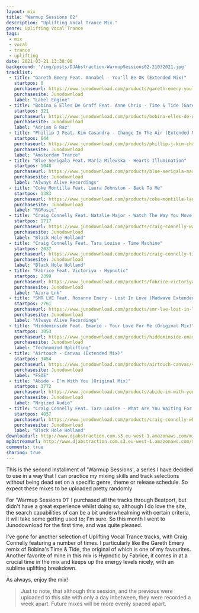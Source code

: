 ```yaml
---
layout: mix
title: "Warmup Sessions 02"
description: "Uplifting Vocal Trance Mix."
genre: Uplifting Vocal Trance
tags:
 - mix
 - vocal
 - trance
 - uplifting
date: 2021-03-21 13:38:00
background: '/img/posts/DJAbstraction-WarmupSessions02-21032021.jpg'
tracklist:
 - title: "Gareth Emery Feat. Annabel - You'll Be OK (Extended Mix)"
   startpos: 0
   purchaseurl: https://www.junodownload.com/products/gareth-emery-youll-be-ok-the-remixes/4990708-02/?track_number=2
   purchasesite: Junodownload
   label: "Label Engine"
 - title: "Bobina & Elles De Graff Feat. Anne Chris - Time & Tide (Gareth Emery Remix)"
   startpos: 321
   purchaseurl: https://www.junodownload.com/products/bobina-elles-de-graaf-anne-time-tide/4993615-02/?track_number=4
   purchasesite: Junodownload
   label: "Adrian & Raz"
 - title: "Phillip J Feat. Kim Casandra - Change In The Air (Extended Mix)"
   startpos: 644
   purchaseurl: https://www.junodownload.com/products/phillip-j-kim-change-in-the-air/4985504-02/?track_number=2
   purchasesite: Junodownload
   label: "Amsterdam Trance"
 - title: "Blue Serigala Feat. Maria Milewska - Hearts Illumination"
   startpos: 1048
   purchaseurl: https://www.junodownload.com/products/blue-serigala-maria-hearts-illumination-extended-mix/4974368-02/
   purchasesite: Junodownload
   label: "Always Alive Recordings"
 - title: "Coke Montilla Feat. Laura Johnston - Back To Me"
   startpos: 1383
   purchaseurl: https://www.junodownload.com/products/coke-montilla-laura-johnston-back-to-me/4827595-02/
   purchasesite: Junodownload
   label: "RGMusic"
 - title: "Craig Connelly Feat. Natalie Major - Watch The Way You Move (Extended Mix)"
   startpos: 1717
   purchaseurl: https://www.junodownload.com/products/craig-connelly-watch-the-way-you-move/4842893-02/?track_number=1
   purchasesite: Junodownload
   label: "Black Hole Holland"
 - title: "Craig Connelly Feat. Tara Louise - Time Machine"
   startpos: 2037
   purchaseurl: https://www.junodownload.com/products/craig-connelly-time-machine-paul-denton-extended/4873149-02/
   purchasesite: Junodownload
   label: "Black Hole Holland"
 - title: "Fabrice Feat. Victoriya - Hypnotic"
   startpos: 2399
   purchaseurl: https://www.junodownload.com/products/fabrice-victoriya-hypnotic-original-mix/4984704-02/
   purchasesite: Junodownload
   label: "Azura Lnk"
 - title: "SMR LVE Feat. Roxanne Emery - Lost In Love (Madwave Extended Remix)"
   startpos: 2761
   purchaseurl: https://www.junodownload.com/products/smr-lve-lost-in-love-madwave-extended/4953316-02/
   purchasesite: Junodownload
   label: "Always Alive Recordings"
 - title: "Hiddeminside Feat. Emarie - Your Love For Me (Original Mix)"
   startpos: 3053
   purchaseurl: https://www.junodownload.com/products/hiddeminside-emarie-your-love-for-me/4942974-02/?track_number=1
   purchasesite: Junodownload
   label: "Technomind Uplifting"
 - title: "Airtouch - Canvas (Extended Mix)"
   startpos: 3454
   purchaseurl: https://www.junodownload.com/products/airtouch-canvas/4987381-02/?track_number=3
   purchasesite: Junodownload
   label: "FSOE"
 - title: "Abide - I'm With You (Original Mix)"
   startpos: 3772
   purchaseurl: https://www.junodownload.com/products/abide-im-with-you/4995895-02/
   purchasesite: Junodownload
   label: "Nrgized Audio"
 - title: "Craig Connelly Feat. Tara Louise - What Are You Waiting For (Will Rees Extended Remix)"
   startpos: 4057
   purchaseurl: https://www.junodownload.com/products/craig-connelly-what-are-you-waiting-for/4930001-02/?track_number=1
   purchasesite: Junodownload
   label: "Black Hole Holland"
downloadurl: http://www.djabstraction.com.s3.eu-west-1.amazonaws.com/mixes/DJAbstraction-WarmupSessions02-21032021.zip
mp3streamurl: http://www.djabstraction.com.s3.eu-west-1.amazonaws.com/mp3/DJAbstraction-WarmupSessions02-21032021.mp3
comments: true
sharing: true
---
```


This is the second installment of 'Warmup Sessions', a series I have decided to use in a way that I can practice my mixing skills and track selections without being dead set on a specific genre, theme or release schedule. So expect these mixes to be uploaded pretty randomly

For 'Warmup Sessions 01' I purchased all the tracks through Beatport, but didn't have a great experience whilst doing so, although I do love the site, the search capabilities of can be a bit underwhealming with certain criteria, it will take some getting used to; I'm sure. So this month I went to Junodownload for the first time, and was quite pleased.

I've gone for another selection of Uplifting Vocal Trance tracks, with Craig Connelly featuring a number of times. I particularly like the Gareth Emery remix of Bobina's Time & Tide, the original of which is one of my favourites.  Another favorite of mine in this mix is Hypnotic by Fabrice, it comes in at a crucial time in the mix and keeps up the energy levels nicely, with an sublime uplifting breakdown.

As always, enjoy the mix!

> Just to note, that although this session, and the previous were uploaded to this site with only a day inbetween, they were recorded a week apart. Future mixes will be more evenly spaced apart.